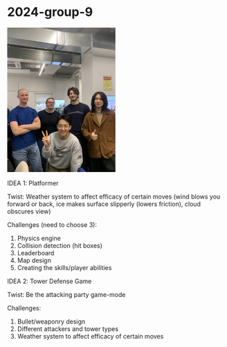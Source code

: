 # 2024-group-9

<img src="Image.jfif" width="250">

IDEA 1: Platformer

Twist: Weather system to affect efficacy of certain moves (wind blows you forward or back, ice makes surface slipperly (lowers friction), cloud obscures view)

Challenges (need to choose 3): 
1. Physics engine
2. Collision detection (hit boxes)
3. Leaderboard
4. Map design
5. Creating the skills/player abilities

IDEA 2: Tower Defense Game

Twist: Be the attacking party game-mode

Challenges: 
1. Bullet/weaponry design
2. Different attackers and tower types
3. Weather system to affect efficacy of certain moves
